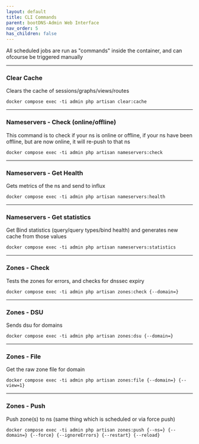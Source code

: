 ```yaml
---
layout: default
title: CLI Commands
parent: bootDNS-Admin Web Interface
nav_order: 5
has_children: false
---
```

All scheduled jobs are run as "commands" inside the container, and can ofcourse be triggered manually


---

### Clear Cache
Clears the cache of sessions/graphs/views/routes

```
docker compose exec -ti admin php artisan clear:cache
```

---

### Nameservers - Check (online/offline)
This command is to check if your ns is online or offline, if your ns have been offline, but are now online, it will re-push to that ns

```
docker compose exec -ti admin php artisan nameservers:check
```

---

### Nameservers - Get Health
Gets metrics of the ns and send to influx

```
docker compose exec -ti admin php artisan nameservers:health
```

---

### Nameservers - Get statistics
Get Bind statistics (query/query types/bind health) and generates new cache from those values

```
docker compose exec -ti admin php artisan nameservers:statistics
```

---

### Zones - Check
Tests the zones for errors, and checks for dnssec expiry

```
docker compose exec -ti admin php artisan zones:check {--domain=}
```

---

### Zones - DSU
Sends dsu for domains

```
docker compose exec -ti admin php artisan zones:dsu {--domain=}
```

---

### Zones - File
Get the raw zone file for domain

```
docker compose exec -ti admin php artisan zones:file {--domain=} {--view=1}
```


---

### Zones - Push
Push zone(s) to ns (same thing which is scheduled or via force push)

```
docker compose exec -ti admin php artisan zones:push {--ns=} {--domain=} {--force} {--ignoreErrors} {--restart} {--reload}
```
